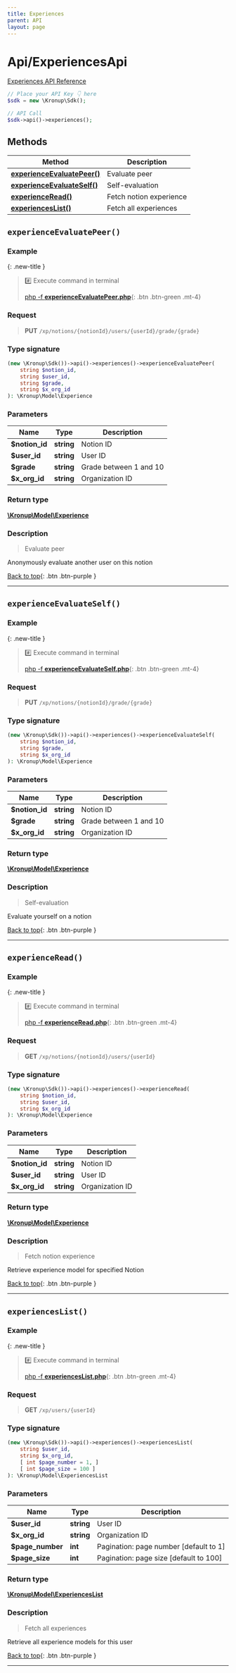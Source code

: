 ```yaml
---
title: Experiences
parent: API
layout: page
---
```


# Api/ExperiencesApi

[Experiences API Reference](https://api.kronup.com/#tag/Experiences)

```php
// Place your API Key 👇 here
$sdk = new \Kronup\Sdk();

// API Call
$sdk->api()->experiences();
```

## Methods

Method | Description
------------- | -------------
[**experienceEvaluatePeer()**](#experienceevaluatepeer) | Evaluate peer
[**experienceEvaluateSelf()**](#experienceevaluateself) | Self-evaluation
[**experienceRead()**](#experienceread) | Fetch notion experience
[**experiencesList()**](#experienceslist) | Fetch all experiences


## `experienceEvaluatePeer()`

### Example

{: .new-title }
> #️⃣ Execute command in terminal 
> 
> [php -f **experienceEvaluatePeer.php**](https://github.com/kronup/kronup-php/blob/main/examples/Api/ExperiencesApi/experienceEvaluatePeer.php){: .btn .btn-green .mt-4}

### Request

> **PUT** `/xp/notions/{notionId}/users/{userId}/grade/{grade}`

### Type signature

```php
(new \Kronup\Sdk())->api()->experiences()->experienceEvaluatePeer(
    string $notion_id,
    string $user_id,
    string $grade,
    string $x_org_id
): \Kronup\Model\Experience
```

### Parameters

Name | Type | Description
------------- | ------------- | -------------
 **$notion_id** | **string**  | Notion ID 
 **$user_id** | **string**  | User ID 
 **$grade** | **string**  | Grade between 1 and 10 
 **$x_org_id** | **string**  | Organization ID 

### Return type

[**\Kronup\Model\Experience**](../../Model/Experience)

### Description

> Evaluate peer

Anonymously evaluate another user on this notion

[Back to top](#top){: .btn .btn-purple }

---


## `experienceEvaluateSelf()`

### Example

{: .new-title }
> #️⃣ Execute command in terminal 
> 
> [php -f **experienceEvaluateSelf.php**](https://github.com/kronup/kronup-php/blob/main/examples/Api/ExperiencesApi/experienceEvaluateSelf.php){: .btn .btn-green .mt-4}

### Request

> **PUT** `/xp/notions/{notionId}/grade/{grade}`

### Type signature

```php
(new \Kronup\Sdk())->api()->experiences()->experienceEvaluateSelf(
    string $notion_id,
    string $grade,
    string $x_org_id
): \Kronup\Model\Experience
```

### Parameters

Name | Type | Description
------------- | ------------- | -------------
 **$notion_id** | **string**  | Notion ID 
 **$grade** | **string**  | Grade between 1 and 10 
 **$x_org_id** | **string**  | Organization ID 

### Return type

[**\Kronup\Model\Experience**](../../Model/Experience)

### Description

> Self-evaluation

Evaluate yourself on a notion

[Back to top](#top){: .btn .btn-purple }

---


## `experienceRead()`

### Example

{: .new-title }
> #️⃣ Execute command in terminal 
> 
> [php -f **experienceRead.php**](https://github.com/kronup/kronup-php/blob/main/examples/Api/ExperiencesApi/experienceRead.php){: .btn .btn-green .mt-4}

### Request

> **GET** `/xp/notions/{notionId}/users/{userId}`

### Type signature

```php
(new \Kronup\Sdk())->api()->experiences()->experienceRead(
    string $notion_id,
    string $user_id,
    string $x_org_id
): \Kronup\Model\Experience
```

### Parameters

Name | Type | Description
------------- | ------------- | -------------
 **$notion_id** | **string**  | Notion ID 
 **$user_id** | **string**  | User ID 
 **$x_org_id** | **string**  | Organization ID 

### Return type

[**\Kronup\Model\Experience**](../../Model/Experience)

### Description

> Fetch notion experience

Retrieve experience model for specified Notion

[Back to top](#top){: .btn .btn-purple }

---


## `experiencesList()`

### Example

{: .new-title }
> #️⃣ Execute command in terminal 
> 
> [php -f **experiencesList.php**](https://github.com/kronup/kronup-php/blob/main/examples/Api/ExperiencesApi/experiencesList.php){: .btn .btn-green .mt-4}

### Request

> **GET** `/xp/users/{userId}`

### Type signature

```php
(new \Kronup\Sdk())->api()->experiences()->experiencesList(
    string $user_id,
    string $x_org_id,
    [ int $page_number = 1, ]
    [ int $page_size = 100 ]
): \Kronup\Model\ExperiencesList
```

### Parameters

Name | Type | Description
------------- | ------------- | -------------
 **$user_id** | **string**  | User ID 
 **$x_org_id** | **string**  | Organization ID 
 **$page_number** | **int**  | Pagination: page number  [default to 1]
 **$page_size** | **int**  | Pagination: page size  [default to 100]

### Return type

[**\Kronup\Model\ExperiencesList**](../../Model/ExperiencesList)

### Description

> Fetch all experiences

Retrieve all experience models for this user

[Back to top](#top){: .btn .btn-purple }

---
